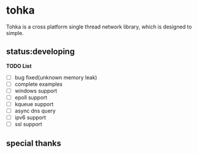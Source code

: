 # tohka

Tohka is a cross platform single thread network library, which is designed to simple.

## status:developing

**TODO List**

- [ ] bug fixed(unknown memory leak)
- [ ] complete examples
- [ ] windows support
- [ ] epoll support
- [ ] kqueue support
- [ ] async dns query
- [ ] ipv6 support
- [ ] ssl support

## special thanks


